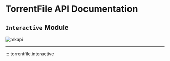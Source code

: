 # TorrentFile API Documentation

## `Interactive` Module

![mkapi](torrentfile.interactive)

------

::: torrentfile.interactive
